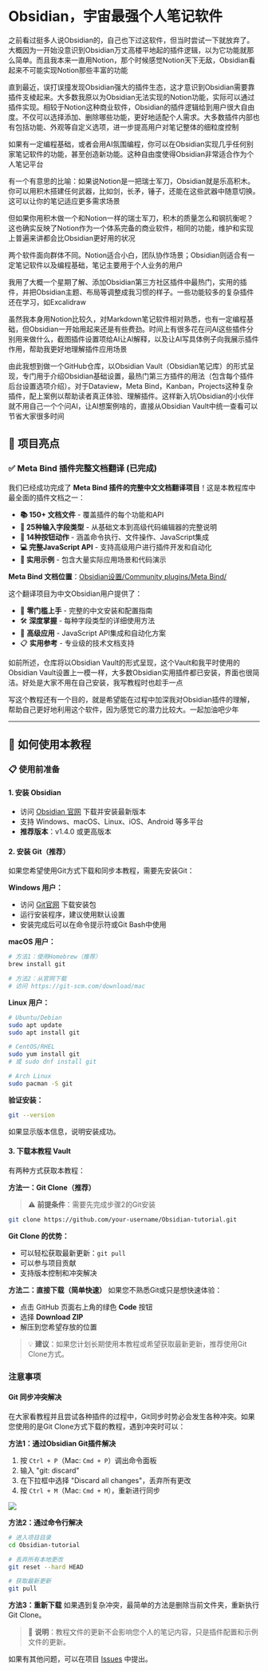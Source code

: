 # Obsidian，宇宙最强个人笔记软件

之前看过挺多人说Obsidian的，自己也下过这软件，但当时尝试一下就放弃了。大概因为一开始没意识到Obsidian万丈高楼平地起的插件逻辑，以为它功能就那么简单。而且我本来一直用Notion，那个时候感觉Notion天下无敌，Obsidian看起来不可能实现Notion那些丰富的功能

直到最近，误打误撞发现Obsidian强大的插件生态，这才意识到Obsidian需要靠插件支棱起来。大多数我原以为Obsidian无法实现的Notion功能，实际可以通过插件实现。相较于Notion这种商业软件，Obsidian的插件逻辑给到用户很大自由度。不仅可以选择添加、删除哪些功能，更好地适配个人需求。大多数插件内部也有包括功能、外观等自定义选项，进一步提高用户对笔记整体的细粒度控制

如果有一定编程基础，或者会用AI氛围编程，你可以在Obsidian实现几乎任何别家笔记软件的功能，甚至创造新功能。这种自由度使得Obsidian非常适合作为个人笔记平台

有一个有意思的比喻：如果说Notion是一把瑞士军刀，Obsidian就是乐高积木。你可以用积木搭建任何武器，比如剑，长矛，锤子，还能在这些武器中随意切换。这可以让你的笔记适应更多需求场景

但如果你用积木做一个和Notion一样的瑞士军刀，积木的质量怎么和钢抗衡呢？这也确实反映了Notion作为一个体系完备的商业软件，相同的功能，维护和实现上普遍来讲都会比Obsidian更好用的状况

两个软件面向群体不同。Notion适合小白，团队协作场景；Obsidian则适合有一定笔记软件以及编程基础，笔记主要用于个人业务的用户

我用了大概一个星期了解、添加Obsidian第三方社区插件中最热门，实用的插件，并把Obsidian主题、布局等调整成我习惯的样子。一些功能较多的复杂插件还在学习，如Excalidraw

虽然我本身用Notion比较久，对Markdown笔记软件相对熟悉，也有一定编程基础，但Obsidian一开始用起来还是有些费劲。时间上有很多花在问AI这些插件分别用来做什么，截图插件设置项给AI让AI解释，以及让AI写具体例子向我展示插件作用，帮助我更好地理解插件应用场景

由此我想到做一个GitHub仓库，以Obsidian Vault（Obsidian笔记库）的形式呈现，专门用于介绍Obsidian基础设置，最热门第三方插件的用法（包含每个插件后台设置选项介绍）。对于Dataview，Meta Bind，Kanban，Projects这种复杂插件，配上案例以帮助读者真正体验、理解插件。这样新入坑Obsidian的小伙伴就不用自己一个个问AI，让AI想案例啥的，直接从Obsidian Vault中统一查看可以节省大家很多时间

## 🎉 项目亮点

### ✅ Meta Bind 插件完整文档翻译 (已完成)
我们已经成功完成了 **Meta Bind 插件的完整中文文档翻译项目**！这是本教程库中最全面的插件文档之一：

- **📚 150+ 文档文件** - 覆盖插件的每个功能和API
- **🎯 25种输入字段类型** - 从基础文本到高级代码编辑器的完整说明
- **🔘 14种按钮动作** - 涵盖命令执行、文件操作、JavaScript集成
- **💻 完整JavaScript API** - 支持高级用户进行插件开发和自动化
- **📖 实用示例** - 包含大量实际应用场景和代码演示

**Meta Bind 文档位置**：[Obsidian设置/Community plugins/Meta Bind/](Obsidian设置/Community%20plugins/Meta%20Bind/)

这个翻译项目为中文Obsidian用户提供了：
- 🚀 **零门槛上手** - 完整的中文安装和配置指南
- 🛠️ **深度掌握** - 每种字段类型的详细使用方法
- 🔧 **高级应用** - JavaScript API集成和自动化方案
- 📋 **实用参考** - 专业级的技术文档支持

如前所述，仓库将以Obsidian Vault的形式呈现，这个Vault和我平时使用的Obsidian Vault设置上一模一样，大多数Obsidian实用插件都已安装，界面也很简洁。好处是大家不用在自己安装，我写教程时也趁手一点

写这个教程还有一个目的，就是希望能在过程中加深我对Obsidian插件的理解，帮助自己更好地利用这个软件，因为感觉它的潜力比较大。一起加油吧少年

---

## 🚀 如何使用本教程

### 📋 使用前准备

#### 1. 安装 Obsidian
- 访问 [Obsidian 官网](https://obsidian.md/) 下载并安装最新版本
- 支持 Windows、macOS、Linux、iOS、Android 等多平台
- **推荐版本**：v1.4.0 或更高版本

#### 2. 安装 Git（推荐）
如果您希望使用Git方式下载和同步本教程，需要先安装Git：

**Windows 用户：**
- 访问 [Git官网](https://git-scm.com/download/win) 下载安装包
- 运行安装程序，建议使用默认设置
- 安装完成后可以在命令提示符或Git Bash中使用

**macOS 用户：**
```bash
# 方法1：使用Homebrew（推荐）
brew install git

# 方法2：从官网下载
# 访问 https://git-scm.com/download/mac
```

**Linux 用户：**
```bash
# Ubuntu/Debian
sudo apt update
sudo apt install git

# CentOS/RHEL
sudo yum install git
# 或 sudo dnf install git

# Arch Linux
sudo pacman -S git
```

**验证安装：**
```bash
git --version
```
如果显示版本信息，说明安装成功。

#### 3. 下载本教程 Vault
有两种方式获取本教程：

**方法一：Git Clone（推荐）**
> ⚠️ **前提条件**：需要先完成步骤2的Git安装

```bash
git clone https://github.com/your-username/Obsidian-tutorial.git
```

**Git Clone 的优势：**
- 可以轻松获取最新更新：`git pull`
- 可以参与项目贡献
- 支持版本控制和冲突解决

**方法二：直接下载（简单快速）**
如果您不熟悉Git或只是想快速体验：
- 点击 GitHub 页面右上角的绿色 **Code** 按钮
- 选择 **Download ZIP**
- 解压到您希望存放的位置

> 💡 **建议**：如果您计划长期使用本教程或希望获取最新更新，推荐使用Git Clone方式。

### 注意事项

#### Git 同步冲突解决
在大家看教程并且尝试各种插件的过程中，Git同步时势必会发生各种冲突。如果您使用的是Git Clone方式下载的教程，遇到冲突时可以：

**方法1：通过Obsidian Git插件解决**
1. 按 `Ctrl + P`（Mac: `Cmd + P`）调出命令面板
2. 输入 "git: discard"
3. 在下拉框中选择 "Discard all changes"，丢弃所有更改
4. 按 `Ctrl + M`（Mac: `Cmd + M`），重新进行同步

![](https://img.aiexplorernote.com/obsidian-how-good/git-discrad.jpg)

**方法2：通过命令行解决**
```bash
# 进入项目目录
cd Obsidian-tutorial

# 丢弃所有本地更改
git reset --hard HEAD

# 获取最新更新
git pull
```

**方法3：重新下载**
如果遇到复杂冲突，最简单的方法是删除当前文件夹，重新执行Git Clone。

> 📝 **说明**：教程文件的更新不会影响您个人的笔记内容，只是插件配置和示例文件的更新。

如果有其他问题，可以在项目 [Issues](https://github.com/your-username/Obsidian-tutorial/issues) 中提出。

